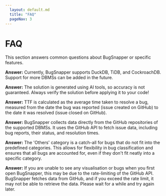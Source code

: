 ```yaml
---
  layout: default.md
  title: "FAQ"
  pageNav: 3
---
```


# FAQ

<box type="tip">
This section answers common questions about BugSnapper or specific features.
</box>

<panel header="**Question:** What Database systems does BugSnapper support?">

**Answer:** Currently, BugSnapper supports DuckDB, TiDB, and CockroachDB. Support for more DBMSs can be added in the future.
</panel>
<br>
<panel header="**Question:** How accurate is bug solution provided by BugSnapper?">

**Answer:** The solution is generated using AI tools, so accuracy is not guaranteed. Always verify the solution before applying it to your code!
</panel>
<br>
<panel header="**Question:** How is Mean Time-to-Fix (TTF) calculated?">

**Answer:** TTF is calculated as the average time taken to resolve a bug, measured from the date the bug was reported (issue created on GitHub) to the date it was resolved (issue closed on GitHub).
</panel>
<br>
<panel header="**Question:** Where does BugSnapper get its data from?">

**Answer:** BugSnapper collects data directly from the GitHub repositories of the supported DBMSs. It uses the GitHub API to fetch issue data, including bug reports, their status, and resolution times.
</panel>
<br>
<panel header="**Question:** Why do some bugs have their category classified as 'Others'?">

**Answer:** The 'Others' category is a catch-all for bugs that do not fit into the predefined categories. This allows for flexibility in bug classification and ensures that all bugs are accounted for, even if they don't fit neatly into a specific category.
</panel>
<br>
<panel header="**Question:** I can't see any visualisation or bugs when I first open BugSnapper. What should I do?">

**Answer:** If you are unable to see any visualisation or bugs when you first open BugSnapper, this may be due to the rate-limiting of the GitHub API. BugSnapper fetches data from GitHub, and if you exceed the rate limit, it may not be able to retrieve the data. Please wait for a while and try again later.
</panel>
